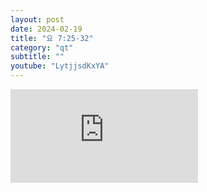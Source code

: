```yaml
---
layout: post
date: 2024-02-19
title: "요 7:25-32"
category: "qt"
subtitle: ""
youtube: "LytjjsdKxYA"
---
```


<div class="youtube margin-large">
    <iframe src="https://www.youtube.com/embed/LytjjsdKxYA" title="YouTube video player" frameborder="0" allow="accelerometer; autoplay; clipboard-write; encrypted-media; gyroscope; picture-in-picture; web-share" allowfullscreen></iframe>
</div>

